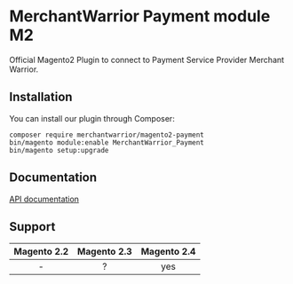 # MerchantWarrior Payment module M2
Official Magento2 Plugin to connect to Payment Service Provider Merchant Warrior.

## Installation
You can install our plugin through Composer:
```
composer require merchantwarrior/magento2-payment
bin/magento module:enable MerchantWarrior_Payment
bin/magento setup:upgrade
```

## Documentation
[API documentation](https://dox.merchantwarrior.com/)

## Support
Magento 2.2 | Magento 2.3 | Magento 2.4
:---: |:-----------:| :---:
- |      ?      | yes
